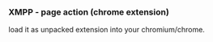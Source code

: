 
### XMPP - page action (chrome extension)

load it as unpacked extension into your chromium/chrome.
